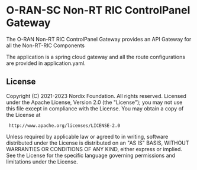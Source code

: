 # O-RAN-SC Non-RT RIC ControlPanel Gateway

The O-RAN Non-RT RIC ControlPanel Gateway provides an API Gateway for all the Non-RT-RIC Components

The application is a spring cloud gateway and all the route configurations are provided in application.yaml.

## License

Copyright (C) 2021-2023 Nordix Foundation. All rights reserved.
Licensed under the Apache License, Version 2.0 (the "License");
you may not use this file except in compliance with the License.
You may obtain a copy of the License at

     http://www.apache.org/licenses/LICENSE-2.0

Unless required by applicable law or agreed to in writing, software
distributed under the License is distributed on an "AS IS" BASIS,
WITHOUT WARRANTIES OR CONDITIONS OF ANY KIND, either express or implied.
See the License for the specific language governing permissions and
limitations under the License.
